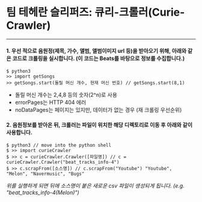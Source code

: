 # 팀 테헤란 슬리퍼즈: 큐리-크롤러(Curie-Crawler)
* * *

#### 1. 우선 적으로 음원정(제목, 가수, 앨범, 앨범이미지 url 등)을 받아오기 위해, 아래와 같은 코드로 크롤링을 실시합니다. (이 코드는 Beats를 바탕으로 정보를 수집합니다.)
```
$ python3
>> import getSongs
>> getSongs.start(돌릴 머신 개수, 현재 머신 번호) // getSongs.start(8,1)
```

* 돌릴 머신 개수는 2,4,8 등의 숫자(2^n)로 사용
* errorPages는 HTTP 404 에러
* noDataPages는 페이지는 있지만, 데이터가 없는 경우 (재 크롤링 우선순위)

#### 2. 음원정보를 받아온 뒤, 크롤러는 파일이 위치한 해당 디렉토리로 이동 후 아래와 같이 사용합니다.
```
$ python3 // move into the python shell
$ >> import curieCrawler
$ >> c = curieCrawler.Crawler([파일명]) // c = curieCrawler.Crawler("beat_tracks_info-4")
$ >> c.scrapFrom([소스명]) // c.scrapFrom("Youtube") "Youtube", "Melon", "Navermusic", "Bugs"
```

*위를 실행하게 되면 뒤에 소스명이 붙은 새로운 csv 파일이 생성되게 됩니다. (e.g. "beat_tracks_info-4(Melon)")*